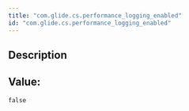 ```yaml
---
title: "com.glide.cs.performance_logging_enabled"
id: "com.glide.cs.performance_logging_enabled"
---
```

## Description



## Value: 
```
false
```